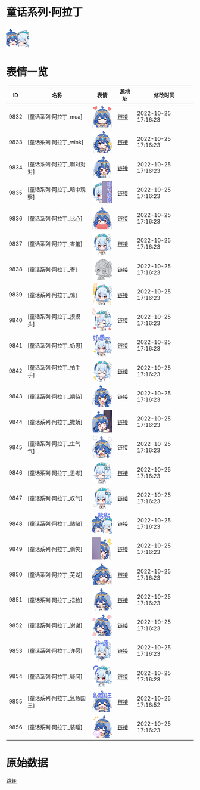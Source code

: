 # 童话系列·阿拉丁

<img src="./cover.png" height="60" alt="cover" />

# 表情一览

|ID|名称|表情|源地址|修改时间|
|----|----|----|----|----|
|9832|[童话系列·阿拉丁_mua]|<img src="./pic/009832_%5B童话系列·阿拉丁_mua%5D.png" height="60" alt="mua"/>|[链接](http://i0.hdslb.com/bfs/emote/79b4942824c3c2479c6293e32b999bd67a7422fc.png)|2022-10-25 17:16:23|
|9833|[童话系列·阿拉丁_wink]|<img src="./pic/009833_%5B童话系列·阿拉丁_wink%5D.png" height="60" alt="wink"/>|[链接](http://i0.hdslb.com/bfs/emote/bfbf7d4756203dc6c1bad1e07ecb5729ca061738.png)|2022-10-25 17:16:23|
|9834|[童话系列·阿拉丁_啊对对对]|<img src="./pic/009834_%5B童话系列·阿拉丁_啊对对对%5D.png" height="60" alt="啊对对对"/>|[链接](http://i0.hdslb.com/bfs/emote/a3d0a9fa1689c32804bcdf18ce3cc6bf60cf1337.png)|2022-10-25 17:16:23|
|9835|[童话系列·阿拉丁_暗中观察]|<img src="./pic/009835_%5B童话系列·阿拉丁_暗中观察%5D.png" height="60" alt="暗中观察"/>|[链接](http://i0.hdslb.com/bfs/emote/1ca5acdf75ad6ac650c00ec452c66f6092e0a2b2.png)|2022-10-25 17:16:23|
|9836|[童话系列·阿拉丁_比心]|<img src="./pic/009836_%5B童话系列·阿拉丁_比心%5D.png" height="60" alt="比心"/>|[链接](http://i0.hdslb.com/bfs/emote/e7ca8284f5635793b1ed68871592ce4dd6eefb75.png)|2022-10-25 17:16:23|
|9837|[童话系列·阿拉丁_害羞]|<img src="./pic/009837_%5B童话系列·阿拉丁_害羞%5D.png" height="60" alt="害羞"/>|[链接](http://i0.hdslb.com/bfs/emote/91374b5022e57a69206787fd2f5b5f0b332c2e90.png)|2022-10-25 17:16:23|
|9838|[童话系列·阿拉丁_寄]|<img src="./pic/009838_%5B童话系列·阿拉丁_寄%5D.png" height="60" alt="寄"/>|[链接](http://i0.hdslb.com/bfs/emote/1d0fa92c611a3e76d6376e2cb5fa7cf8d0cbe2df.png)|2022-10-25 17:16:23|
|9839|[童话系列·阿拉丁_惊]|<img src="./pic/009839_%5B童话系列·阿拉丁_惊%5D.png" height="60" alt="惊"/>|[链接](http://i0.hdslb.com/bfs/emote/c4dd72fc0018d0c727551268e4c3752f79929150.png)|2022-10-25 17:16:23|
|9840|[童话系列·阿拉丁_摸摸头]|<img src="./pic/009840_%5B童话系列·阿拉丁_摸摸头%5D.png" height="60" alt="摸摸头"/>|[链接](http://i0.hdslb.com/bfs/emote/b72562aceb234c8a13acf0898e418b5fcb6b9af4.png)|2022-10-25 17:16:23|
|9841|[童话系列·阿拉丁_奶思]|<img src="./pic/009841_%5B童话系列·阿拉丁_奶思%5D.png" height="60" alt="奶思"/>|[链接](http://i0.hdslb.com/bfs/emote/ac345ef19a143eb3b4c4cdfada0436f2fd46fe37.png)|2022-10-25 17:16:23|
|9842|[童话系列·阿拉丁_拍手手]|<img src="./pic/009842_%5B童话系列·阿拉丁_拍手手%5D.png" height="60" alt="拍手手"/>|[链接](http://i0.hdslb.com/bfs/emote/45583c17d85482670c3504bd7e05ef32cd87f36a.png)|2022-10-25 17:16:23|
|9843|[童话系列·阿拉丁_期待]|<img src="./pic/009843_%5B童话系列·阿拉丁_期待%5D.png" height="60" alt="期待"/>|[链接](http://i0.hdslb.com/bfs/emote/3396266291e453e46d957b5fe5da3d50edb02ffa.png)|2022-10-25 17:16:23|
|9844|[童话系列·阿拉丁_撒娇]|<img src="./pic/009844_%5B童话系列·阿拉丁_撒娇%5D.png" height="60" alt="撒娇"/>|[链接](http://i0.hdslb.com/bfs/emote/c9dd128d03fe16aa79fcbada16f5c017755b9c6d.png)|2022-10-25 17:16:23|
|9845|[童话系列·阿拉丁_生气气]|<img src="./pic/009845_%5B童话系列·阿拉丁_生气气%5D.png" height="60" alt="生气气"/>|[链接](http://i0.hdslb.com/bfs/emote/d7e1f7faf66366eb34c64e4c743f7ba9bc62d404.png)|2022-10-25 17:16:23|
|9846|[童话系列·阿拉丁_思考]|<img src="./pic/009846_%5B童话系列·阿拉丁_思考%5D.png" height="60" alt="思考"/>|[链接](http://i0.hdslb.com/bfs/emote/ab02f46a118fa4150d7aef29c9ae8bec063fe51b.png)|2022-10-25 17:16:23|
|9847|[童话系列·阿拉丁_叹气]|<img src="./pic/009847_%5B童话系列·阿拉丁_叹气%5D.png" height="60" alt="叹气"/>|[链接](http://i0.hdslb.com/bfs/emote/b3d8eeb29722458b9382706bcf562562670b9ade.png)|2022-10-25 17:16:23|
|9848|[童话系列·阿拉丁_贴贴]|<img src="./pic/009848_%5B童话系列·阿拉丁_贴贴%5D.png" height="60" alt="贴贴"/>|[链接](http://i0.hdslb.com/bfs/emote/efa77656d5113765a2524b989557ef909df696df.png)|2022-10-25 17:16:23|
|9849|[童话系列·阿拉丁_偷笑]|<img src="./pic/009849_%5B童话系列·阿拉丁_偷笑%5D.png" height="60" alt="偷笑"/>|[链接](http://i0.hdslb.com/bfs/emote/9f0bfc402f2f5f44c248f7494be1b420f4558010.png)|2022-10-25 17:16:23|
|9850|[童话系列·阿拉丁_芜湖]|<img src="./pic/009850_%5B童话系列·阿拉丁_芜湖%5D.png" height="60" alt="芜湖"/>|[链接](http://i0.hdslb.com/bfs/emote/20c6e78528f3896c6a0f3db7ad10843d1041d889.png)|2022-10-25 17:16:23|
|9851|[童话系列·阿拉丁_捂脸]|<img src="./pic/009851_%5B童话系列·阿拉丁_捂脸%5D.png" height="60" alt="捂脸"/>|[链接](http://i0.hdslb.com/bfs/emote/96d4b26618c81dfa6bdf245879dbdfbb4fc321c6.png)|2022-10-25 17:16:23|
|9852|[童话系列·阿拉丁_谢谢]|<img src="./pic/009852_%5B童话系列·阿拉丁_谢谢%5D.png" height="60" alt="谢谢"/>|[链接](http://i0.hdslb.com/bfs/emote/8ae453f241b7e61166a56675ceec6f5a26a277bb.png)|2022-10-25 17:16:23|
|9853|[童话系列·阿拉丁_许愿]|<img src="./pic/009853_%5B童话系列·阿拉丁_许愿%5D.png" height="60" alt="许愿"/>|[链接](http://i0.hdslb.com/bfs/emote/45ebf6919f16d1582ab56ce91cf5549b1b25f961.png)|2022-10-25 17:16:23|
|9854|[童话系列·阿拉丁_疑问]|<img src="./pic/009854_%5B童话系列·阿拉丁_疑问%5D.png" height="60" alt="疑问"/>|[链接](http://i0.hdslb.com/bfs/emote/056e7d84c770532471fa90e414c3888e2bf09502.png)|2022-10-25 17:16:23|
|9855|[童话系列·阿拉丁_急急国王]|<img src="./pic/009855_%5B童话系列·阿拉丁_急急国王%5D.png" height="60" alt="急急国王"/>|[链接](http://i0.hdslb.com/bfs/emote/b42bbab3b704893b7c6ed8af81652d5745a76818.png)|2022-10-25 17:16:52|
|9856|[童话系列·阿拉丁_装睡]|<img src="./pic/009856_%5B童话系列·阿拉丁_装睡%5D.png" height="60" alt="装睡"/>|[链接](http://i0.hdslb.com/bfs/emote/37bc59882f91119ee58f9f635525ad91e43feed1.png)|2022-10-25 17:16:23|

# 原始数据

[跳转](./raw.json)

